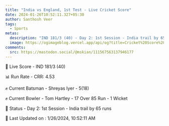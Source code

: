 ```yaml
---
title: "India vs England, 1st Test - Live Cricket Score"
date: 2024-01-26T10:52:11.327+05:30
author: Santhosh Veer
tags:
  - Sports
metas:
  description: "IND 181/3 (40) - Day 2: 1st Session - India trail by 65 runs"
  image: https://ogimageblog.vercel.app/api/og?title=Cricket%20Score%20%F0%9F%8F%8F
comments:
  src: https://mastodon.social/@mskian/111567563137946177
---
```


🔴 Live Score - IND 181/3 (40)  

📊 Run Rate - CRR: 4.53  

✊ Current Batsman - Shreyas Iyer - 5(18)  

✊ Current Bowler - Tom Hartley - 17 Over 85 Run - 1 Wicket  

📑 Status - Day 2: 1st Session - India trail by 65 runs

<!--more-->

📝 Last Updated on : 1/26/2024, 10:52:11 AM
